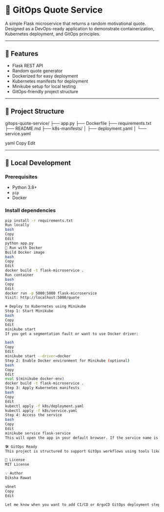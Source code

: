 # 🧠 GitOps Quote Service

A simple Flask microservice that returns a random motivational quote. Designed as a DevOps-ready application to demonstrate containerization, Kubernetes deployment, and GitOps principles.

---

## 🚀 Features

- Flask REST API  
- Random quote generator  
- Dockerized for easy deployment  
- Kubernetes manifests for deployment  
- Minikube setup for local testing  
- GitOps-friendly project structure  

---

## 📁 Project Structure

gitops-quote-service/
├── app.py
├── Dockerfile
├── requirements.txt
├── README.md
├── k8s-manifests/
│ ├── deployment.yaml
│ └── service.yaml

yaml
Copy
Edit

---

## 🧪 Local Development

### Prerequisites

- Python 3.8+
- `pip`
- Docker

### Install dependencies

```bash
pip install -r requirements.txt
Run locally
bash
Copy
Edit
python app.py
🐳 Run with Docker
Build Docker image
bash
Copy
Edit
docker build -t flask-microservice .
Run container
bash
Copy
Edit
docker run -p 5000:5000 flask-microservice
Visit: http://localhost:5000/quote

☸️ Deploy to Kubernetes using Minikube
Step 1: Start Minikube
bash
Copy
Edit
minikube start
If you get a segmentation fault or want to use Docker driver:

bash
Copy
Edit
minikube start --driver=docker
Step 2: Enable Docker environment for Minikube (optional)
bash
Copy
Edit
eval $(minikube docker-env)
docker build -t flask-microservice .
Step 3: Apply Kubernetes manifests
bash
Copy
Edit
kubectl apply -f k8s/deployment.yaml
kubectl apply -f k8s/service.yaml
Step 4: Access the service
bash
Copy
Edit
minikube service flask-service
This will open the app in your default browser. If the service name is different, replace flask-service accordingly.

🛠️ GitOps Ready
This project is structured to support GitOps workflows using tools like ArgoCD or Flux. Kubernetes manifests are kept declaratively under the k8s/ directory.

📜 License
MIT License

💡 Author
Diksha Rawat

vbnet
Copy
Edit

Let me know when you want to add CI/CD or ArgoCD GitOps deployment steps.